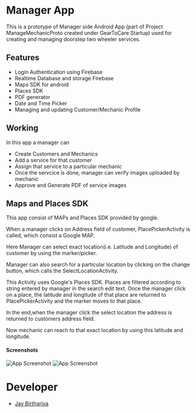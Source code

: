 
# Manager App

This is a prototype of Manager side Android App  (part of Project ManageMechanicProto created under GearToCare Startup)
used for creating and managing doorstep two wheeler services.



## Features

- Login Authentication using Firebase
- Realtime Database and storage Firebase
- Maps SDK for android
- Places SDK
- PDF generator
- Date and Time Picker
- Managing and updating Customer/Mechanic Profile



##  Working

In this app a manager can
* Create Customers and Mechanics 
* Add a service for that customer
* Assign that service to a particular mechanic
* Once the servcice is done, manager can verify images uploaded by mechanic
* Approve and Generate PDF of service images
## Maps and Places SDK
This app consist of MAPs and Places SDK provided by google.

When a manager clicks on Address field of customer, PlacePickerActivity is called, which consist a Google MAP. 

Here Manager can select exact location(i.e. Latitude and Longitude) of customer by using the marker/picker.

Manager can also search for a particular location by clicking on the change button, which calls the SelectLocationActivity.

This Activity uses Google's Places SDK. Places are filtered according to string entered by manager in the search edit text.
Once the manager click on a place, the latitude and longitude of that place are returned to PlacePickerActivity
and the marker moves to that place.

In the end,when the manager click the select location the address is returned to customers address field.

Now mechanic can reach to that exact location by using this latitude and longitude.

#### Screenshots

![App Screenshot](https://drive.google.com/uc?id=1HNQW9XMqNYfjEo1TaSqpyAOmLUfL7AQ5)
![App Screenshot](https://drive.google.com/uc?id=12BcEQI7gR9apERxThUKaarhSY0uyd9DM)



# Developer
- [Jay Birthariya](https://github.com/JayBirthariya581)
 
